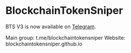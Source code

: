 <h1>BlockchainTokenSniper</h1>

BTS V3 is now available on <a href="t.me/btsv3bot">Telegram</a>.

Main group: t.me/blockchaintokensniper
Website: blockchaintokensniper.github.io
